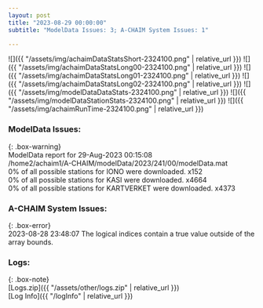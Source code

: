 ```yaml
---
layout: post
title: "2023-08-29 00:00:00"
subtitle: "ModelData Issues: 3; A-CHAIM System Issues: 1"

---
```


![]({{ "/assets/img/achaimDataStatsShort-2324100.png" | relative_url }})
![]({{ "/assets/img/achaimDataStatsLong00-2324100.png" | relative_url }})
![]({{ "/assets/img/achaimDataStatsLong01-2324100.png" | relative_url }})
![]({{ "/assets/img/achaimDataStatsLong02-2324100.png" | relative_url }})
![]({{ "/assets/img/modelDataDataStats-2324100.png" | relative_url }})
![]({{ "/assets/img/modelDataStationStats-2324100.png" | relative_url }})
![]({{ "/assets/img/achaimRunTime-2324100.png" | relative_url }})


### ModelData Issues:  
  
{: .box-warning}  
 ModelData report for 29-Aug-2023 00:15:08   
 /home2/achaim1/A-CHAIM/modelData/2023/241/00/modelData.mat   
 0% of all possible stations for IONO were downloaded. x152   
 0% of all possible stations for KASI were downloaded. x4664   
 0% of all possible stations for KARTVERKET were downloaded. x4373   
  
### A-CHAIM System Issues:  
  
{: .box-error}  
2023-08-28 23:48:07 The logical indices contain a true value outside of the array bounds.  

### Logs:  
  
{: .box-note}  
[Logs.zip]({{ "/assets/other/logs.zip" | relative_url }})  
[Log Info]({{ "/logInfo" | relative_url }})  
